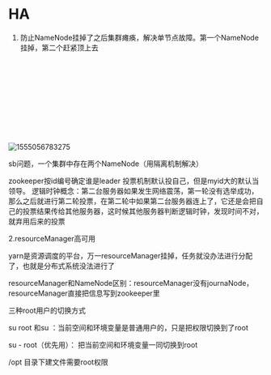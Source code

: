 # HA 

1. 防止NameNode挂掉了之后集群瘫痪，解决单节点故障。第一个NameNode挂掉，第二个赶紧顶上去

![1555056566464](C:\Users\32692\Documents\liunx命令\pic\HA.md)



![1555056783275](C:\Users\32692\Documents\liunx命令\pic\1555056783275.png)

sb问题，一个集群中存在两个NameNode（用隔离机制解决）

zookeeper按id编号确定谁是leader  投票机制默认投自己，但是myid大的默认当领导。 逻辑时钟概念：第二台服务器如果发生网络震荡，第一轮没有选举成功，那么之后就进行第二轮投票，在第二轮中如果第二台服务器连上了，它还是会把自己的投票结果传给其他服务器，这时候其他服务器判断逻辑时钟，发现时间不对，就弃用后来的投票

2.resourceManager高可用

yarn是资源调度的平台，万一resourceManager挂掉，任务就没办法进行分配了，也就是分布式系统没法进行了

resourceManager和NameNode区别：resourceManager没有journaNode，resourceManager直接把信息写到zookeeper里



三种root用户的切换方式

su root 和su ：当前空间和环境变量是普通用户的，只是把权限切换到了root

su - root（优先用）： 把当前空间和环境变量一同切换到root

/opt 目录下建文件需要root权限